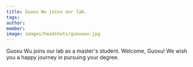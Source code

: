 ```yaml
---
title: Guoxu Wu joins our lab.
tags:
author: 
member: 
image: images/headshots/guoxuwu.jpg
---
```


Guoxu Wu joins our lab as a master's student. Welcome, Guoxu! We wish you a happy journey in pursuing your degree.
